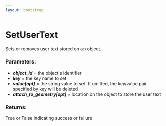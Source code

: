```yaml
---
layout: bootstrap
---
```


# SetUserText

Sets or removes user text stored on an object.
          

### Parameters:

- ***object_id*** = the object's identifier
- ***key*** = the key name to set
- ***value[opt]*** = the string value to set. If omitted, the key/value pair
    specified by key will be deleted
- ***attach_to_geometry[opt]*** = location on the object to store the user text
        

### Returns:


True or False indicating success or failure 
        


